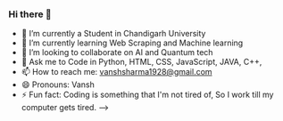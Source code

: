 ### Hi there 👋

- 🔭 I’m currently a Student in Chandigarh University
- 🌱 I’m currently learning Web Scraping and Machine learning
- 👯 I’m looking to collaborate on AI and Quantum tech
- 💬 Ask me to Code in Python, HTML, CSS, JavaScript, JAVA, C++,  
- 📫 How to reach me: vanshsharma1928@gmail.com
- 😄 Pronouns: Vansh
- ⚡ Fun fact: Coding is something that I'm not tired of, So I work till my computer gets tired.
-->
